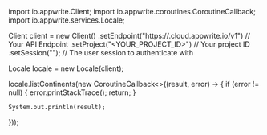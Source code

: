 import io.appwrite.Client;
import io.appwrite.coroutines.CoroutineCallback;
import io.appwrite.services.Locale;

Client client = new Client()
    .setEndpoint("https://<REGION>.cloud.appwrite.io/v1") // Your API Endpoint
    .setProject("<YOUR_PROJECT_ID>") // Your project ID
    .setSession(""); // The user session to authenticate with

Locale locale = new Locale(client);

locale.listContinents(new CoroutineCallback<>((result, error) -> {
    if (error != null) {
        error.printStackTrace();
        return;
    }

    System.out.println(result);
}));
